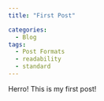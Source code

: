 ```yaml
---
title: "First Post"

categories:
  - Blog
tags:
  - Post Formats
  - readability
  - standard
---
```


Herro! This is my first post!
